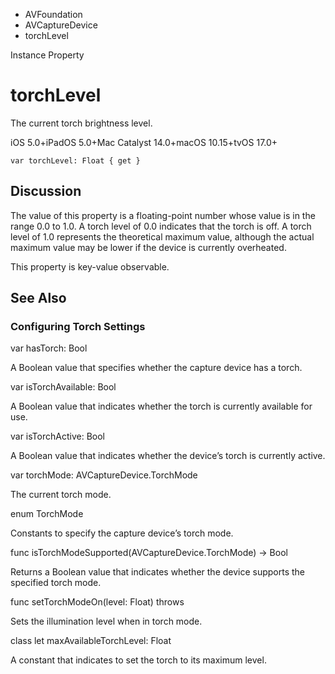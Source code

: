 

- AVFoundation
- AVCaptureDevice
-  torchLevel 

Instance Property

# torchLevel

The current torch brightness level.

iOS 5.0+iPadOS 5.0+Mac Catalyst 14.0+macOS 10.15+tvOS 17.0+

``` source
var torchLevel: Float { get }
```

## Discussion

The value of this property is a floating-point number whose value is in the range 0.0 to 1.0. A torch level of 0.0 indicates that the torch is off. A torch level of 1.0 represents the theoretical maximum value, although the actual maximum value may be lower if the device is currently overheated.

This property is key-value observable.

## See Also

### Configuring Torch Settings

var hasTorch: Bool

A Boolean value that specifies whether the capture device has a torch.

var isTorchAvailable: Bool

A Boolean value that indicates whether the torch is currently available for use.

var isTorchActive: Bool

A Boolean value that indicates whether the device’s torch is currently active.

var torchMode: AVCaptureDevice.TorchMode

The current torch mode.

enum TorchMode

Constants to specify the capture device’s torch mode.

func isTorchModeSupported(AVCaptureDevice.TorchMode) -> Bool

Returns a Boolean value that indicates whether the device supports the specified torch mode.

func setTorchModeOn(level: Float) throws

Sets the illumination level when in torch mode.

class let maxAvailableTorchLevel: Float

A constant that indicates to set the torch to its maximum level.

